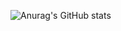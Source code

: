 ![Anurag's GitHub stats](https://github-readme-stats.vercel.app/api?username=ktansai&count_private=true&theme=vue-dark)
